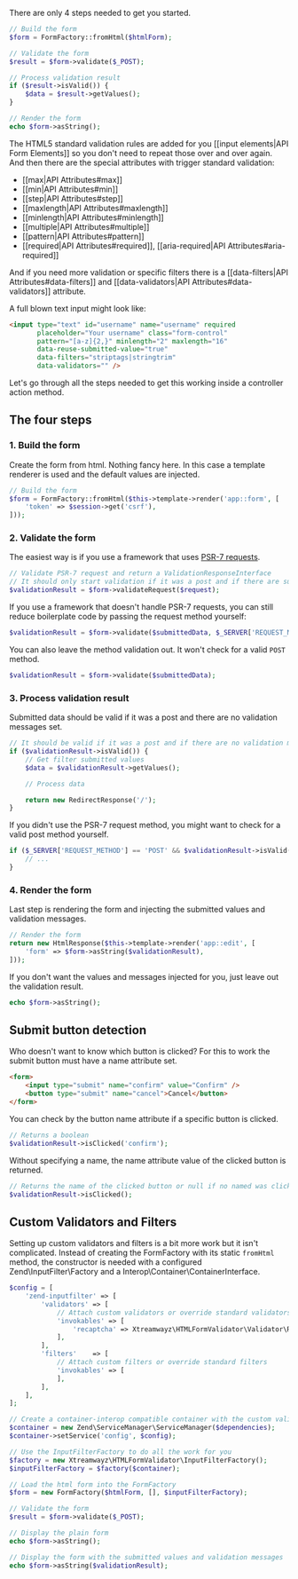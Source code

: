There are only 4 steps needed to get you started.

```php
// Build the form
$form = FormFactory::fromHtml($htmlForm);

// Validate the form
$result = $form->validate($_POST);

// Process validation result
if ($result->isValid()) {
    $data = $result->getValues();
}

// Render the form
echo $form->asString();
```

The HTML5 standard validation rules are added for you [[input elements|API Form Elements]] so you don't need to 
repeat those over and over again. And then there are the special attributes with trigger standard validation: 
- [[max|API Attributes#max]]
- [[min|API Attributes#min]]
- [[step|API Attributes#step]]
- [[maxlength|API Attributes#maxlength]]
- [[minlength|API Attributes#minlength]]
- [[multiple|API Attributes#multiple]]
- [[pattern|API Attributes#pattern]]
- [[required|API Attributes#required]], [[aria-required|API Attributes#aria-required]]

And if you need more validation or specific filters there is a [[data-filters|API Attributes#data-filters]] and 
[[data-validators|API Attributes#data-validators]] attribute.

A full blown text input might look like:

```html
<input type="text" id="username" name="username" required
       placeholder="Your username" class="form-control"
       pattern="[a-z]{2,}" minlength="2" maxlength="16"
       data-reuse-submitted-value="true"
       data-filters="striptags|stringtrim"
       data-validators="" />
```

Let's go through all the steps needed to get this working inside a controller action method.

## The four steps

### 1. Build the form

Create the form from html. Nothing fancy here. In this case a template renderer is used and the default values are 
injected.

```php
// Build the form
$form = FormFactory::fromHtml($this->template->render('app::form', [
    'token' => $session->get('csrf'),
]));
```

### 2. Validate the form

The easiest way is if you use a framework that uses [PSR-7 requests](http://www.php-fig.org/psr/psr-7/).

```php
// Validate PSR-7 request and return a ValidationResponseInterface 
// It should only start validation if it was a post and if there are submitted values
$validationResult = $form->validateRequest($request);
```

If you use a framework that doesn't handle PSR-7 requests, you can still reduce boilerplate code by passing the 
request method yourself:

```php
$validationResult = $form->validate($submittedData, $_SERVER['REQUEST_METHOD']);
```

You can also leave the method validation out. It won't check for a valid `POST` method. 

```php
$validationResult = $form->validate($submittedData);
```

### 3. Process validation result

Submitted data should be valid if it was a post and there are no validation messages set. 

```php
// It should be valid if it was a post and if there are no validation messages
if ($validationResult->isValid()) {
    // Get filter submitted values
    $data = $validationResult->getValues();

    // Process data

    return new RedirectResponse('/');
}
```

If you didn't use the PSR-7 request method, you might want to check for a valid post method yourself.
 
```php
if ($_SERVER['REQUEST_METHOD'] == 'POST' && $validationResult->isValid()) {
    // ...
}
```

### 4. Render the form

Last step is rendering the form and injecting the submitted values and validation messages.

```php
// Render the form
return new HtmlResponse($this->template->render('app::edit', [
    'form' => $form->asString($validationResult),
]));
```

If you don't want the values and messages injected for you, just leave out the validation result.

```php
echo $form->asString();
```

## Submit button detection

Who doesn't want to know which button is clicked? For this to work the submit button must have a name attribute set.

```html
<form>
    <input type="submit" name="confirm" value="Confirm" />
    <button type="submit" name="cancel">Cancel</button>
</form>
```

You can check by the button name attribute if a specific button is clicked.

```php
// Returns a boolean
$validationResult->isClicked('confirm');
```

Without specifying a name, the name attribute value of the clicked button is returned.

```php
// Returns the name of the clicked button or null if no named was clicked
$validationResult->isClicked();
```

## Custom Validators and Filters

Setting up custom validators and filters is a bit more work but it isn't complicated. Instead of creating the 
FormFactory with its static `fromHtml` method, the constructor is needed with a configured Zend\InputFilter\Factory 
and a Interop\Container\ContainerInterface. 

```php
$config = [
    'zend-inputfilter' => [
        'validators' => [
            // Attach custom validators or override standard validators
            'invokables' => [
                'recaptcha' => Xtreamwayz\HTMLFormValidator\Validator\RecaptchaValidator::class,
            ],
        ],
        'filters'    => [
            // Attach custom filters or override standard filters
            'invokables' => [
            ],
        ],
    ],
];

// Create a container-interop compatible container with the custom validator configuration
$container = new Zend\ServiceManager\ServiceManager($dependencies);
$container->setService('config', $config);

// Use the InputFilterFactory to do all the work for you
$factory = new Xtreamwayz\HTMLFormValidator\InputFilterFactory();
$inputFilterFactory = $factory($container);

// Load the html form into the FormFactory
$form = new FormFactory($htmlForm, [], $inputFilterFactory);

// Validate the form
$result = $form->validate($_POST);

// Display the plain form
echo $form->asString();

// Display the form with the submitted values and validation messages 
echo $form->asString($validationResult);
```
